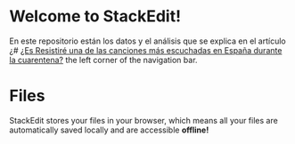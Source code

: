 # Welcome to StackEdit!

En este repositorio están los datos y el análisis que se explica en el artículo ¿# [¿Es Resistiré una de las canciones más escuchadas en España durante la cuarentena?](https://www.akakicreations.com/es-resistire-una-de-las-canciones-mas-escuchadas-en-espana-durante-la-cuarentena/)  the left corner of the navigation bar.


# Files

StackEdit stores your files in your browser, which means all your files are automatically saved locally and are accessible **offline!**


<!--stackedit_data:
eyJoaXN0b3J5IjpbLTExMDQ3MjgzNjVdfQ==
-->